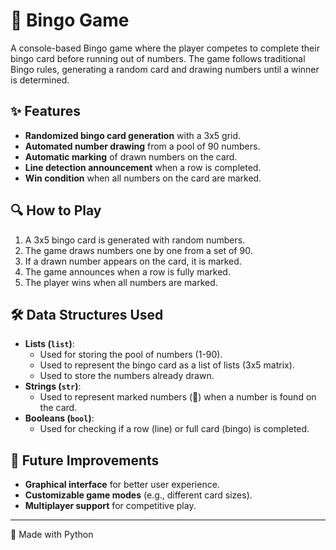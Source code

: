 # 🎱 Bingo Game

A console-based Bingo game where the player competes to complete their bingo card before running out of numbers. The game follows traditional Bingo rules, generating a random card and drawing numbers until a winner is determined.

## ✨ Features

- **Randomized bingo card generation** with a 3x5 grid.
- **Automated number drawing** from a pool of 90 numbers.
- **Automatic marking** of drawn numbers on the card.
- **Line detection announcement** when a row is completed.
- **Win condition** when all numbers on the card are marked.

## 🔍 How to Play

1. A 3x5 bingo card is generated with random numbers.
2. The game draws numbers one by one from a set of 90.
3. If a drawn number appears on the card, it is marked.
4. The game announces when a row is fully marked.
5. The player wins when all numbers are marked.

## 🛠 Data Structures Used

- **Lists (`list`)**:  
  - Used for storing the pool of numbers (1-90).  
  - Used to represent the bingo card as a list of lists (3x5 matrix).  
  - Used to store the numbers already drawn.  
- **Strings (`str`)**:  
  - Used to represent marked numbers (🔴) when a number is found on the card.  
- **Booleans (`bool`)**:  
  - Used for checking if a row (line) or full card (bingo) is completed.  

## 🚀 Future Improvements

- **Graphical interface** for better user experience.
- **Customizable game modes** (e.g., different card sizes).
- **Multiplayer support** for competitive play.

---

👾 Made with Python
